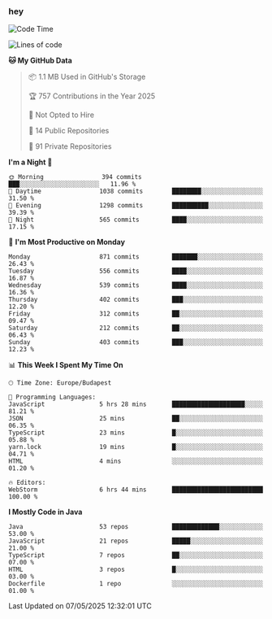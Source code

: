 ### hey

<!--START_SECTION:waka-->
![Code Time](http://img.shields.io/badge/Code%20Time-1%2C197%20hrs%2046%20mins-blue)

![Lines of code](https://img.shields.io/badge/From%20Hello%20World%20I%27ve%20Written-3.4%20million%20lines%20of%20code-blue)

**🐱 My GitHub Data** 

> 📦 1.1 MB Used in GitHub's Storage 
 > 
> 🏆 757 Contributions in the Year 2025
 > 
> 🚫 Not Opted to Hire
 > 
> 📜 14 Public Repositories 
 > 
> 🔑 91 Private Repositories 
 > 
**I'm a Night 🦉** 

```text
🌞 Morning                394 commits         ███░░░░░░░░░░░░░░░░░░░░░░   11.96 % 
🌆 Daytime                1038 commits        ████████░░░░░░░░░░░░░░░░░   31.50 % 
🌃 Evening                1298 commits        ██████████░░░░░░░░░░░░░░░   39.39 % 
🌙 Night                  565 commits         ████░░░░░░░░░░░░░░░░░░░░░   17.15 % 
```
📅 **I'm Most Productive on Monday** 

```text
Monday                   871 commits         ███████░░░░░░░░░░░░░░░░░░   26.43 % 
Tuesday                  556 commits         ████░░░░░░░░░░░░░░░░░░░░░   16.87 % 
Wednesday                539 commits         ████░░░░░░░░░░░░░░░░░░░░░   16.36 % 
Thursday                 402 commits         ███░░░░░░░░░░░░░░░░░░░░░░   12.20 % 
Friday                   312 commits         ██░░░░░░░░░░░░░░░░░░░░░░░   09.47 % 
Saturday                 212 commits         ██░░░░░░░░░░░░░░░░░░░░░░░   06.43 % 
Sunday                   403 commits         ███░░░░░░░░░░░░░░░░░░░░░░   12.23 % 
```


📊 **This Week I Spent My Time On** 

```text
🕑︎ Time Zone: Europe/Budapest

💬 Programming Languages: 
JavaScript               5 hrs 28 mins       ████████████████████░░░░░   81.21 % 
JSON                     25 mins             ██░░░░░░░░░░░░░░░░░░░░░░░   06.35 % 
TypeScript               23 mins             █░░░░░░░░░░░░░░░░░░░░░░░░   05.88 % 
yarn.lock                19 mins             █░░░░░░░░░░░░░░░░░░░░░░░░   04.71 % 
HTML                     4 mins              ░░░░░░░░░░░░░░░░░░░░░░░░░   01.20 % 

🔥 Editors: 
WebStorm                 6 hrs 44 mins       █████████████████████████   100.00 % 
```

**I Mostly Code in Java** 

```text
Java                     53 repos            █████████████░░░░░░░░░░░░   53.00 % 
JavaScript               21 repos            █████░░░░░░░░░░░░░░░░░░░░   21.00 % 
TypeScript               7 repos             ██░░░░░░░░░░░░░░░░░░░░░░░   07.00 % 
HTML                     3 repos             █░░░░░░░░░░░░░░░░░░░░░░░░   03.00 % 
Dockerfile               1 repo              ░░░░░░░░░░░░░░░░░░░░░░░░░   01.00 % 
```




 Last Updated on 07/05/2025 12:32:01 UTC
<!--END_SECTION:waka-->
